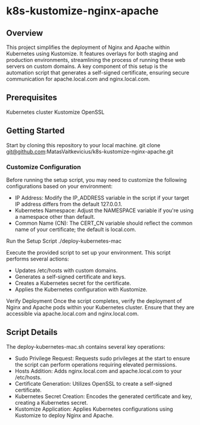 # k8s-kustomize-nginx-apache
## Overview
This project simplifies the deployment of Nginx and Apache within Kubernetes using Kustomize. It features overlays for both staging and production environments, streamlining the process of running these web servers on custom domains. A key component of this setup is the automation script that generates a self-signed certificate, ensuring secure communication for apache.local.com and nginx.local.com.

## Prerequisites
Kubernetes cluster
Kustomize
OpenSSL

## Getting Started

Start by cloning this repository to your local machine.
git clone git@github.com:MatasVaitkevicius/k8s-kustomize-nginx-apache.git

### Customize Configuration

Before running the setup script, you may need to customize the following configurations based on your environment:

- IP Address: Modify the IP_ADDRESS variable in the script if your target IP address differs from the default 127.0.0.1.
- Kubernetes Namespace: Adjust the NAMESPACE variable if you're using a namespace other than default.
- Common Name (CN): The CERT_CN variable should reflect the common name of your certificate; the default is local.com.

Run the Setup Script
./deploy-kubernetes-mac

Execute the provided script to set up your environment. This script performs several actions:
- Updates /etc/hosts with custom domains.
- Generates a self-signed certificate and keys.
- Creates a Kubernetes secret for the certificate.
- Applies the Kubernetes configuration with Kustomize.

Verify Deployment
Once the script completes, verify the deployment of Nginx and Apache pods within your Kubernetes cluster. Ensure that they are accessible via apache.local.com and nginx.local.com.

## Script Details
The deploy-kubernetes-mac.sh contains several key operations:

- Sudo Privilege Request: Requests sudo privileges at the start to ensure the script can perform operations requiring elevated permissions.
- Hosts Addition: Adds nginx.local.com and apache.local.com to your /etc/hosts.
- Certificate Generation: Utilizes OpenSSL to create a self-signed certificate.
- Kubernetes Secret Creation: Encodes the generated certificate and key, creating a Kubernetes secret.
- Kustomize Application: Applies Kubernetes configurations using Kustomize to deploy Nginx and Apache.

